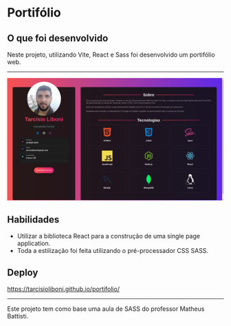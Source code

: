 # Portifólio

## O que foi desenvolvido

Neste projeto, utilizando Vite, React e Sass foi desenvolvido um portifólio web.

---

<img alingn="center" alt="portifolio" src="https://github.com/tarcisioliboni/portifolio/blob/main/src/img/screenshot.png"/>

## Habilidades

* Utilizar a biblioteca React para a construção de uma single page application.
* Toda a estilização foi feita utilizando o pré-processador CSS SASS.

## Deploy

https://tarcisioliboni.github.io/portifolio/

---

Este projeto tem como base uma aula de SASS do professor Matheus Battisti.

